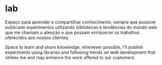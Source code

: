lab
===

Espaço para aprender e compartilhar conhecimento, sempre que possível publicarei experimentos utilizando bibliotecas e tendências do mundo web  que me chamam a atenção e que possam enriquecer os trabalhos oferecidos aos nossos clientes.


Space to learn and share knowledge, whenever possible, I'll publish experiments using libraries and following trends on web development that strikes me and may enhance the work offered to our customers.


